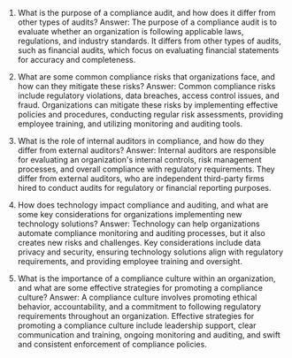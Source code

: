 

1. What is the purpose of a compliance audit, and how does it differ from other types of audits? 
Answer: The purpose of a compliance audit is to evaluate whether an organization is following applicable laws, regulations, and industry standards. It differs from other types of audits, such as financial audits, which focus on evaluating financial statements for accuracy and completeness.

2. What are some common compliance risks that organizations face, and how can they mitigate these risks? 
Answer: Common compliance risks include regulatory violations, data breaches, access control issues, and fraud. Organizations can mitigate these risks by implementing effective policies and procedures, conducting regular risk assessments, providing employee training, and utilizing monitoring and auditing tools.

3. What is the role of internal auditors in compliance, and how do they differ from external auditors? 
Answer: Internal auditors are responsible for evaluating an organization's internal controls, risk management processes, and overall compliance with regulatory requirements. They differ from external auditors, who are independent third-party firms hired to conduct audits for regulatory or financial reporting purposes.

4. How does technology impact compliance and auditing, and what are some key considerations for organizations implementing new technology solutions? 
Answer: Technology can help organizations automate compliance monitoring and auditing processes, but it also creates new risks and challenges. Key considerations include data privacy and security, ensuring technology solutions align with regulatory requirements, and providing employee training and oversight.

5. What is the importance of a compliance culture within an organization, and what are some effective strategies for promoting a compliance culture? 
Answer: A compliance culture involves promoting ethical behavior, accountability, and a commitment to following regulatory requirements throughout an organization. Effective strategies for promoting a compliance culture include leadership support, clear communication and training, ongoing monitoring and auditing, and swift and consistent enforcement of compliance policies.